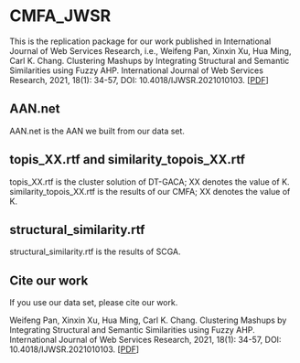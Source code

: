 # CMFA_JWSR
This is the replication package for our work published in International Journal of Web Services Research, i.e., Weifeng Pan, Xinxin Xu, Hua Ming, Carl K. Chang. Clustering Mashups by Integrating Structural and Semantic Similarities using Fuzzy AHP. International Journal of Web Services Research, 2021, 18(1): 34-57, DOI: 10.4018/IJWSR.2021010103. [[PDF](https://www.igi-global.com/article/clustering-mashups-by-integrating-structural-and-semantic-similarities-using-fuzzy-ahp/271727)]

## AAN.net
AAN.net is the AAN we built from our data set.

## topis_XX.rtf and similarity_topois_XX.rtf
topis_XX.rtf is the cluster solution of DT-GACA; XX denotes the value of K. similarity_topois_XX.rtf is the results of our CMFA; XX denotes the value of K.

## structural_similarity.rtf
structural_similarity.rtf is the results of SCGA.
   
## Cite our work
If you use our data set, please cite our work.

Weifeng Pan, Xinxin Xu, Hua Ming, Carl K. Chang. Clustering Mashups by Integrating Structural and Semantic Similarities using Fuzzy AHP. International Journal of Web Services Research, 2021, 18(1): 34-57, DOI: 10.4018/IJWSR.2021010103. [[PDF](https://www.igi-global.com/article/clustering-mashups-by-integrating-structural-and-semantic-similarities-using-fuzzy-ahp/271727)]
